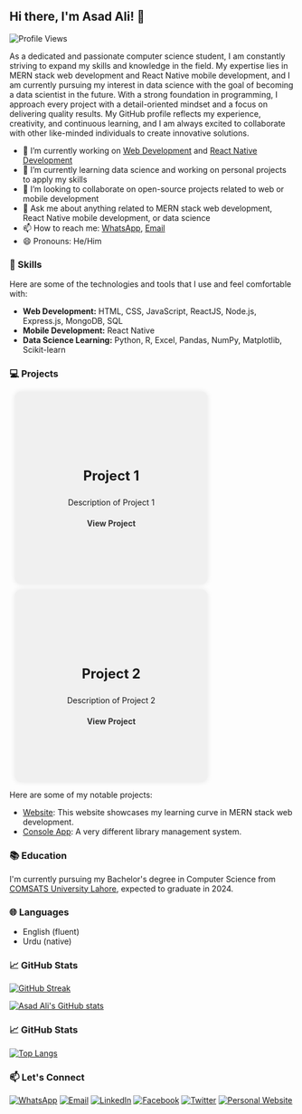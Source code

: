 ## Hi there, I'm Asad Ali! 👋

![Profile Views](https://komarev.com/ghpvc/?username=asadali27232&style=flat-square&color=blue)

As a dedicated and passionate computer science student, I am constantly striving to expand my skills and knowledge in the field. My expertise lies in MERN stack web development and React Native mobile development, and I am currently pursuing my interest in data science with the goal of becoming a data scientist in the future. With a strong foundation in programming, I approach every project with a detail-oriented mindset and a focus on delivering quality results. My GitHub profile reflects my experience, creativity, and continuous learning, and I am always excited to collaborate with other like-minded individuals to create innovative solutions.

- 🔭 I’m currently working on [Web Development](https://github.com/asadali27232/Web_Dev_MERN) and [React Native Development](https://github.com/asadali27232/App_Dev_ReactNative)
- 🌱 I’m currently learning data science and working on personal projects to apply my skills
- 👯 I’m looking to collaborate on open-source projects related to web or mobile development
- 💬 Ask me about anything related to MERN stack web development, React Native mobile development, or data science
- 📫 How to reach me: [WhatsApp](https://wa.me/03074315952), [Email](mailto:asadali27232@gmail.com)
- 😄 Pronouns: He/Him

### 🚀 Skills
  
  Here are some of the technologies and tools that I use and feel comfortable with:
  
- **Web Development:** HTML, CSS, JavaScript, ReactJS, Node.js, Express.js, MongoDB, SQL
- **Mobile Development:** React Native
- **Data Science Learning:** Python, R, Excel, Pandas, NumPy, Matplotlib, Scikit-learn

### 💻 Projects

<div style="display: flex; flex-direction: column; align-items: center; justify-content: center; text-align: center; width: 300px; height: 300px; background-color: #f0f0f0; border-radius: 10px; margin: 10px; padding: 20px; box-shadow: 0 0 10px rgba(0, 0, 0, 0.1); transition: transform 0.3s ease;" onmouseover="this.style.transform='scale(1.05)'; this.style.boxShadow='0 0 20px rgba(0, 0, 0, 0.2)';" onmouseout="this.style.transform='scale(1)'; this.style.boxShadow='0 0 10px rgba(0, 0, 0, 0.1)';">
    <h2 style="font-size: 24px; margin-bottom: 10px;">Project 1</h2>
    <p style="font-size: 14px; margin-bottom: 20px;">Description of Project 1</p>
    <a href="project1.html" style="text-decoration: none; color: #333; font-weight: bold;">View Project</a>
  </div>

  <div style="display: flex; flex-direction: column; align-items: center; justify-content: center; text-align: center; width: 300px; height: 300px; background-color: #f0f0f0; border-radius: 10px; margin: 10px; padding: 20px; box-shadow: 0 0 10px rgba(0, 0, 0, 0.1); transition: transform 0.3s ease;" onmouseover="this.style.transform='scale(1.05)'; this.style.boxShadow='0 0 20px rgba(0, 0, 0, 0.2)';" onmouseout="this.style.transform='scale(1)'; this.style.boxShadow='0 0 10px rgba(0, 0, 0, 0.1)';">
    <h2 style="font-size: 24px; margin-bottom: 10px;">Project 2</h2>
    <p style="font-size: 14px; margin-bottom: 20px;">Description of Project 2</p>
    <a href="project2.html" style="text-decoration: none; color: #333; font-weight: bold;">View Project</a>
  </div>

Here are some of my notable projects:

- [Website](https://asadali27232.github.io/Web_Dev_MERN/): This website showcases my learning curve in MERN stack web development.
- [Console App](https://github.com/asadali27232/LibrarayMnagagementProject): A very different library management system.

### 📚 Education

I'm currently pursuing my Bachelor's degree in Computer Science from [COMSATS University Lahore](https://lahore.comsats.edu.pk/default.aspx), expected to graduate in 2024.

### 🌐 Languages

- English (fluent)
- Urdu (native)

### 📈 GitHub Stats

[![GitHub Streak](https://streak-stats.demolab.com?user=asadali27232&theme=github_dark&hide_border=true&border_radius=4&card_width=500)](https://github.com/asadali27232/)

[![Asad Ali's GitHub stats](https://github-readme-stats.vercel.app/api?username=asadali27232&show_icons=true&theme=github_dark&hide_border=true&border_radius=4&rank_icon=percentile&card_width=500)](https://github.com/asadali27232/)

### 📈 GitHub Stats

[![Top Langs](https://github-readme-stats.vercel.app/api/top-langs/?username=asadali27232&theme=github_dark&hide_border=true&border_radius=4&langs_count=20&card_width=500)](https://github.com/asadali27232/)

### 📫 Let's Connect

[![WhatsApp](https://img.shields.io/badge/WhatsApp-25D366?style=for-the-badge&logo=whatsapp&logoColor=white)](https://wa.me/923074315952)
[![Email](https://img.shields.io/badge/Email-D14836?style=for-the-badge&logo=gmail&logoColor=white)](mailto:asadali27232@gmail.com)
[![LinkedIn](https://img.shields.io/badge/LinkedIn-0077B5?style=for-the-badge&logo=linkedin&logoColor=white)](https://www.linkedin.com/in/asadali27232/)
[![Facebook](https://img.shields.io/badge/Facebook-1877F2?style=for-the-badge&logo=facebook&logoColor=white)](https://www.facebook.com/asadalighaffar)
[![Twitter](https://img.shields.io/badge/Twitter-1DA1F2?style=for-the-badge&logo=twitter&logoColor=white)](https://twitter.com/asadali27232)
[![Personal Website](https://img.shields.io/badge/Personal%20Website-24292e?style=for-the-badge&logo=react&logoColor=white&color=purplr)](https://asadali27232.github.io/asadali27232)
